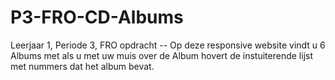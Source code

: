 # P3-FRO-CD-Albums
Leerjaar 1, Periode 3, FRO opdracht
-- Op deze responsive website vindt u 6 Albums met als u met uw muis over de Album hovert de instuiterende lijst met nummers dat het album bevat.
